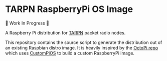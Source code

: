 # TARPN RaspberryPi OS Image

🚧 Work In Progress 🚧

A Raspberry Pi distribution for [TARPN](https://tarpn.net) packet radio nodes.  

This repository contains the source script to generate the distribution out of
an existing Raspbian distro image. It is heavily inspired by the
[OctoPi repo](https://github.com/guysoft/OctoPi) which uses [CustomPiOS](https://github.com/guysoft/CustomPiOS)
to build a custom RaspberryPi image.
